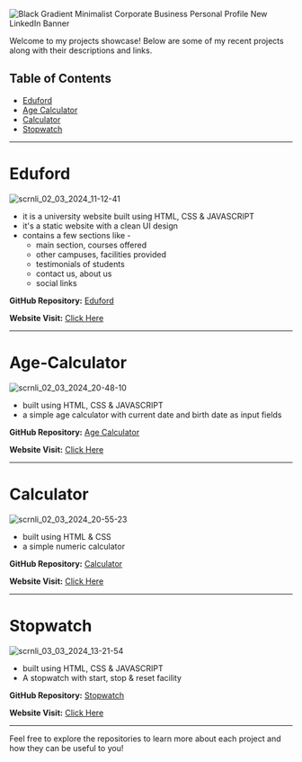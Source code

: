 ![Black Gradient Minimalist Corporate Business Personal Profile New LinkedIn Banner](https://github.com/topaja/Project/assets/87275904/addd29a5-d5ad-43a0-a03e-b03f37524459)


Welcome to my projects showcase! Below are some of my recent projects along with their descriptions and links.
## Table of Contents

- [Eduford](#eduford)
- [Age Calculator](#age-calculator)
- [Calculator](#calculator)
- [Stopwatch](#stopwatch)

---

# Eduford

![scrnli_02_03_2024_11-12-41](https://github.com/topaja/Project/assets/87275904/be9f9f04-ef09-4a0a-af84-420039272f66)

   * it is a university website built using HTML, CSS & JAVASCRIPT
   * it's a static website with a clean UI design
   * contains a few sections like - 
     * main section, courses offered
     * other campuses, facilities provided
     * testimonials of students
     * contact us, about us
     * social links 

**GitHub Repository:** [Eduford](https://github.com/topaja/Eduford)

**Website Visit:** [Click Here](https://topaja.github.io/Eduford/)

---

# Age-Calculator

![scrnli_02_03_2024_20-48-10](https://github.com/topaja/Project/assets/87275904/318f79e3-22fd-44c2-9555-24b0afad7d25)

   * built using HTML, CSS & JAVASCRIPT
   * a simple age calculator with current date and birth date as input fields

**GitHub Repository:** [Age Calculator](https://github.com/topaja/Age-Calculator)

**Website Visit:** [Click Here](https://topaja.github.io/Age-Calculator/)

---

# Calculator

![scrnli_02_03_2024_20-55-23](https://github.com/topaja/Project/assets/87275904/df09662d-88d7-4e0e-9123-896815e9d5cb)

   * built using HTML & CSS
   * a simple numeric calculator
     
**GitHub Repository:** [Calculator](https://github.com/topaja/Calculator)

**Website Visit:** [Click Here](https://topaja.github.io/Calculator/)

---

# Stopwatch

![scrnli_03_03_2024_13-21-54](https://github.com/topaja/Project/assets/87275904/74363f42-f099-43a2-b024-045137b3bb21)

   * built using HTML, CSS & JAVASCRIPT
   * A stopwatch with start, stop & reset facility
     
**GitHub Repository:** [Stopwatch](https://github.com/topaja/Stopwatch)

**Website Visit:** [Click Here](https://topaja.github.io/Stopwatch/)

---

Feel free to explore the repositories to learn more about each project and how they can be useful to you!
